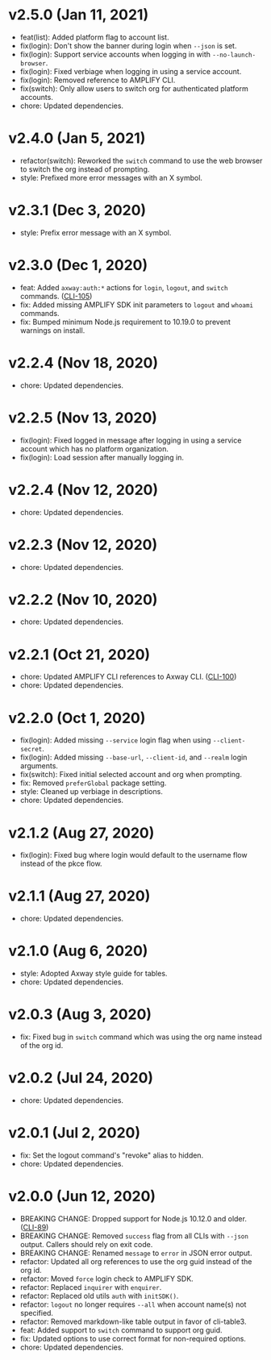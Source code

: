 # v2.5.0 (Jan 11, 2021)

 * feat(list): Added platform flag to account list.
 * fix(login): Don't show the banner during login when `--json` is set.
 * fix(login): Support service accounts when logging in with `--no-launch-browser`.
 * fix(login): Fixed verbiage when logging in using a service account.
 * fix(login): Removed reference to AMPLIFY CLI.
 * fix(switch): Only allow users to switch org for authenticated platform accounts.
 * chore: Updated dependencies.

# v2.4.0 (Jan 5, 2021)

 * refactor(switch): Reworked the `switch` command to use the web browser to switch the org instead
   of prompting.
 * style: Prefixed more error messages with an X symbol.

# v2.3.1 (Dec 3, 2020)

 * style: Prefix error message with an X symbol.

# v2.3.0 (Dec 1, 2020)

 * feat: Added `axway:auth:*` actions for `login`, `logout`, and `switch` commands.
   ([CLI-105](https://jira.axway.com/browse/CLI-105))
 * fix: Added missing AMPLIFY SDK init parameters to `logout` and `whoami` commands.
 * fix: Bumped minimum Node.js requirement to 10.19.0 to prevent warnings on install.

# v2.2.4 (Nov 18, 2020)

 * chore: Updated dependencies.

# v2.2.5 (Nov 13, 2020)

 * fix(login): Fixed logged in message after logging in using a service account which has no
   platform organization.
 * fix(login): Load session after manually logging in.

# v2.2.4 (Nov 12, 2020)

 * chore: Updated dependencies.

# v2.2.3 (Nov 12, 2020)

 * chore: Updated dependencies.

# v2.2.2 (Nov 10, 2020)

 * chore: Updated dependencies.

# v2.2.1 (Oct 21, 2020)

 * chore: Updated AMPLIFY CLI references to Axway CLI.
   ([CLI-100](https://jira.axway.com/browse/CLI-100))
 * chore: Updated dependencies.

# v2.2.0 (Oct 1, 2020)

 * fix(login): Added missing `--service` login flag when using `--client-secret`.
 * fix(login): Added missing `--base-url`, `--client-id`, and `--realm` login arguments.
 * fix(switch): Fixed initial selected account and org when prompting.
 * fix: Removed `preferGlobal` package setting.
 * style: Cleaned up verbiage in descriptions.
 * chore: Updated dependencies.

# v2.1.2 (Aug 27, 2020)

 * fix(login): Fixed bug where login would default to the username flow instead of the pkce flow.

# v2.1.1 (Aug 27, 2020)

 * chore: Updated dependencies.

# v2.1.0 (Aug 6, 2020)

 * style: Adopted Axway style guide for tables.
 * chore: Updated dependencies.

# v2.0.3 (Aug 3, 2020)

 * fix: Fixed bug in `switch` command which was using the org name instead of the org id.

# v2.0.2 (Jul 24, 2020)

 * chore: Updated dependencies.

# v2.0.1 (Jul 2, 2020)

 * fix: Set the logout command's "revoke" alias to hidden.
 * chore: Updated dependencies.

# v2.0.0 (Jun 12, 2020)

 * BREAKING CHANGE: Dropped support for Node.js 10.12.0 and older.
   ([CLI-89](https://jira.axway.com/browse/CLI-89))
 * BREAKING CHANGE: Removed `success` flag from all CLIs with `--json` output. Callers should rely
   on exit code.
 * BREAKING CHANGE: Renamed `message` to `error` in JSON error output.
 * refactor: Updated all org references to use the org guid instead of the org id.
 * refactor: Moved `force` login check to AMPLIFY SDK.
 * refactor: Replaced `inquirer` with `enquirer`.
 * refactor: Replaced old utils `auth` with `initSDK()`.
 * refactor: `logout` no longer requires `--all` when account name(s) not specified.
 * refactor: Removed markdown-like table output in favor of cli-table3.
 * feat: Added support to `switch` command to support org guid.
 * fix: Updated options to use correct format for non-required options.
 * chore: Updated dependencies.
